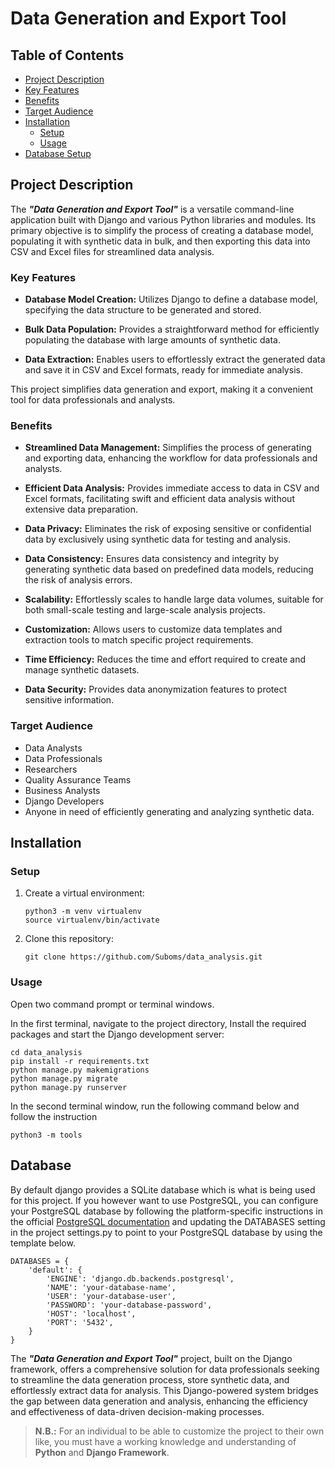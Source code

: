 # Data Generation and Export Tool

## Table of Contents
- [Project Description](#project-description)
- [Key Features](#key-features)
- [Benefits](#benefits)
- [Target Audience](#target-audience)
- [Installation](#installation)
  - [Setup](#setup)
  - [Usage](#usage)
- [Database Setup](#database)

## Project Description
The **_"Data Generation and Export Tool"_** is a versatile command-line application built with Django and various Python libraries and modules. Its primary objective is to simplify the process of creating a database model, populating it with synthetic data in bulk, and then exporting this data into CSV and Excel files for streamlined data analysis.

### Key Features
- **Database Model Creation:** Utilizes Django to define a database model, specifying the data structure to be generated and stored.

- **Bulk Data Population:** Provides a straightforward method for efficiently populating the database with large amounts of synthetic data.

- **Data Extraction:** Enables users to effortlessly extract the generated data and save it in CSV and Excel formats, ready for immediate analysis.

This project simplifies data generation and export, making it a convenient tool for data professionals and analysts.

### Benefits
- **Streamlined Data Management:** Simplifies the process of generating and exporting data, enhancing the workflow for data professionals and analysts.

- **Efficient Data Analysis:** Provides immediate access to data in CSV and Excel formats, facilitating swift and efficient data analysis without extensive data preparation.

- **Data Privacy:** Eliminates the risk of exposing sensitive or confidential data by exclusively using synthetic data for testing and analysis.

- **Data Consistency:** Ensures data consistency and integrity by generating synthetic data based on predefined data models, reducing the risk of analysis errors.

- **Scalability:** Effortlessly scales to handle large data volumes, suitable for both small-scale testing and large-scale analysis projects.

- **Customization:** Allows users to customize data templates and extraction tools to match specific project requirements.

- **Time Efficiency:** Reduces the time and effort required to create and manage synthetic datasets.

- **Data Security:** Provides data anonymization features to protect sensitive information.

### Target Audience
- Data Analysts
- Data Professionals
- Researchers
- Quality Assurance Teams
- Business Analysts
- Django Developers
- Anyone in need of efficiently generating and analyzing synthetic data.

## Installation
### Setup
1. Create a virtual environment:
    ```shell
    python3 -m venv virtualenv
    source virtualenv/bin/activate
    ```

2. Clone this repository:
    ```shell
    git clone https://github.com/Suboms/data_analysis.git
    ```

### Usage
Open two command prompt or terminal windows.

In the first terminal, navigate to the project directory, Install the required packages and start the Django development server:
```shell
cd data_analysis
pip install -r requirements.txt
python manage.py makemigrations
python manage.py migrate
python manage.py runserver

```
In the second terminal window, run the following command below and follow the instruction
```
python3 -m tools
```

## Database
By default django provides a SQLite database which is what is being used for this project. If you however want to use PostgreSQL, you can configure your PostgreSQL database by following the platform-specific instructions in the official [PostgreSQL documentation](https://www.postgresql.org/docs/) and updating the DATABASES setting in the project settings.py to point to your PostgreSQL database by using the template below.

```
DATABASES = {
    'default': {
        'ENGINE': 'django.db.backends.postgresql',
        'NAME': 'your-database-name',
        'USER': 'your-database-user',
        'PASSWORD': 'your-database-password',
        'HOST': 'localhost',
        'PORT': '5432',
    }
}
```



The **_"Data Generation and Export Tool"_** project, built on the Django framework, offers a comprehensive solution for data professionals seeking to streamline the data generation process, store synthetic data, and effortlessly extract data for analysis. This Django-powered system bridges the gap between data generation and analysis, enhancing the efficiency and effectiveness of data-driven decision-making processes.

> **N.B.:** For an individual to be able to customize the project to their own like, you must have a working knowledge and understanding of **Python** and **Django Framework**.
